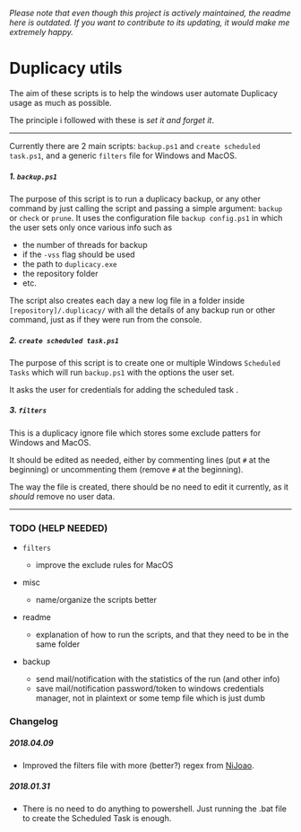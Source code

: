 _Please note that even though this project is actively maintained, the readme here is outdated. If you want to contribute to its updating, it would make me extremely happy._

# Duplicacy utils

The aim of these scripts is to help the windows user automate Duplicacy usage as much as possible.

The principle i followed with these is _set it and forget it_.

---

Currently there are 2 main scripts: `backup.ps1` and `create scheduled task.ps1`, and a generic `filters`
file for Windows and MacOS.

##### 1. `backup.ps1`

The purpose of this script is to run a duplicacy backup, or any other command by just
calling the script and passing a simple argument: `backup` or `check` or `prune`.
It uses the configuration file `backup config.ps1` in which the user sets only once various info such as

- the number of threads for backup
- if the `-vss` flag should be used
- the path to `duplicacy.exe`
- the repository folder
- etc.

The script also creates each day a new log file in a folder inside `[repository]/.duplicacy/`
with all the details of any backup run or other command, just as if they were run from the console.


##### 2. `create scheduled task.ps1`

The purpose of this script is to create one or multiple Windows `Scheduled Tasks` which will run `backup.ps1`
with the options the user set.

It asks the user for credentials for adding the scheduled task .

##### 3. `filters`

This is a duplicacy ignore file which stores some exclude patters for Windows and MacOS.

It should be edited as needed, either by commenting lines (put `#` at the beginning) or uncommenting them (remove `#` at the beginning).

The way the file is created, there should be no need to edit it currently, as it _should_ remove no user data.

---


### TODO (HELP NEEDED)

- `filters`
    - improve the exclude rules for MacOS


- misc
    - name/organize the scripts better


- readme
    - explanation of how to run the scripts, and that they need to be in the same folder


- backup
    - send mail/notification with the statistics of the run (and other info)
    - save mail/notification password/token to windows credentials manager, not in plaintext or some temp file which is just dumb


### Changelog

##### 2018.04.09
- Improved the filters file with more (better?) regex from [NiJoao](https://github.com/NiJoao).


##### 2018.01.31

- There is no need to do anything to powershell. Just running the .bat file to create the Scheduled Task is enough.
